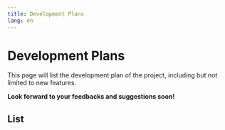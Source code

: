```yaml
---
title: Development Plans
lang: en
---
```


# Development Plans

This page will list the development plan of the project, including but not limited to new features.

**Look forward to your feedbacks and suggestions soon!**

## List
